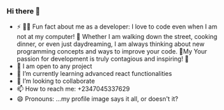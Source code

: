 ### Hi there 👋


- ⚡ 👨‍💻 Fun fact about me as a developer: I love to code even when I am  not at my computer! 🤖 Whether I am walking down the street, cooking dinner, or even just daydreaming, I am always thinking about new programming concepts and ways to improve your code. 🧠My Your passion for development is truly contagious and inspiring! 🚀
- 🔭 I am open to any  project
- 🌱 I’m currently learning advanced react functionalities
- 👯 I’m looking to collaborate
- 📫 How to reach me: +2347045337629
- 😄 Pronouns: ...my profile image says it all, or doesn't it?

